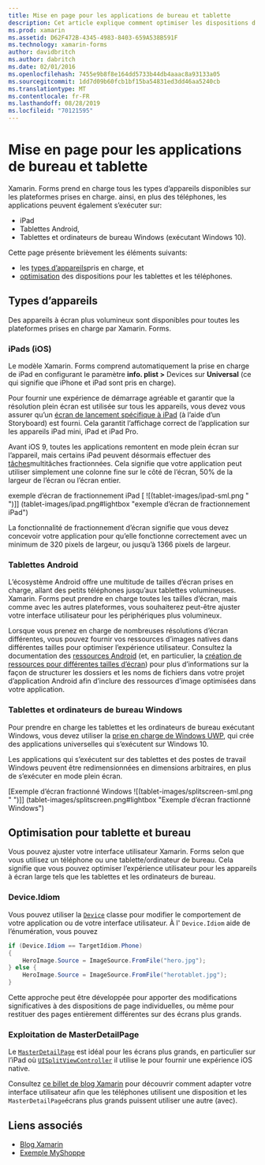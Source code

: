 ```yaml
---
title: Mise en page pour les applications de bureau et tablette
description: Cet article explique comment optimiser les dispositions d’application Xamarin. Forms pour les tablettes, par opposition aux téléphones.
ms.prod: xamarin
ms.assetid: D62F472B-4345-4983-8403-659A538B591F
ms.technology: xamarin-forms
author: davidbritch
ms.author: dabritch
ms.date: 02/01/2016
ms.openlocfilehash: 7455e9b8f8e164dd5733b44db4aaac8a93133a05
ms.sourcegitcommit: 1dd7d09b60fcb1bf15ba54831ed3dd46aa5240cb
ms.translationtype: MT
ms.contentlocale: fr-FR
ms.lasthandoff: 08/28/2019
ms.locfileid: "70121595"
---
```

# <a name="layout-for-tablet-and-desktop-apps"></a>Mise en page pour les applications de bureau et tablette

Xamarin. Forms prend en charge tous les types d’appareils disponibles sur les plateformes prises en charge. ainsi, en plus des téléphones, les applications peuvent également s’exécuter sur:

- iPad
- Tablettes Android,
- Tablettes et ordinateurs de bureau Windows (exécutant Windows 10).

Cette page présente brièvement les éléments suivants:

- les [types d’appareils](#Device_Types)pris en charge, et
- [optimisation](#optimize) des dispositions pour les tablettes et les téléphones.

<a name="Device_Types" />

## <a name="device-types"></a>Types d’appareils

Des appareils à écran plus volumineux sont disponibles pour toutes les plateformes prises en charge par Xamarin. Forms.

### <a name="ipads-ios"></a>iPads (iOS)

Le modèle Xamarin. Forms comprend automatiquement la prise en charge de iPad en configurant le paramètre **info. plist >** Devices sur **Universal** (ce qui signifie que iPhone et iPad sont pris en charge).

Pour fournir une expérience de démarrage agréable et garantir que la résolution plein écran est utilisée sur tous les appareils, vous devez vous assurer qu’un [écran de lancement spécifique à iPad](~/ios/app-fundamentals/images-icons/launch-screens.md) (à l’aide d’un Storyboard) est fourni. Cela garantit l’affichage correct de l’application sur les appareils iPad mini, iPad et iPad Pro.

Avant iOS 9, toutes les applications remontent en mode plein écran sur l’appareil, mais certains iPad peuvent désormais effectuer des [tâches](~/ios/platform/multitasking.md)multitâches fractionnées.
Cela signifie que votre application peut utiliser simplement une colonne fine sur le côté de l’écran, 50% de la largeur de l’écran ou l’écran entier.

exemple d’écran de fractionnement iPad [ ![(tablet-images/ipad-sml.png " ")]] (tablet-images/ipad.png#lightbox "exemple d’écran de fractionnement iPad")

La fonctionnalité de fractionnement d’écran signifie que vous devez concevoir votre application pour qu’elle fonctionne correctement avec un minimum de 320 pixels de largeur, ou jusqu’à 1366 pixels de largeur.

### <a name="android-tablets"></a>Tablettes Android

L’écosystème Android offre une multitude de tailles d’écran prises en charge, allant des petits téléphones jusqu’aux tablettes volumineuses. Xamarin. Forms peut prendre en charge toutes les tailles d’écran, mais comme avec les autres plateformes, vous souhaiterez peut-être ajuster votre interface utilisateur pour les périphériques plus volumineux.

Lorsque vous prenez en charge de nombreuses résolutions d’écran différentes, vous pouvez fournir vos ressources d’images natives dans différentes tailles pour optimiser l’expérience utilisateur.
Consultez la documentation des [ressources Android](~/android/app-fundamentals/resources-in-android/index.md) (et, en particulier, la [création de ressources pour différentes tailles d’écran](~/android/app-fundamentals/resources-in-android/resources-for-varying-screens.md)) pour plus d’informations sur la façon de structurer les dossiers et les noms de fichiers dans votre projet d’application Android afin d’inclure des ressources d’image optimisées dans votre application.

### <a name="windows-tablets-and-desktops"></a>Tablettes et ordinateurs de bureau Windows

Pour prendre en charge les tablettes et les ordinateurs de bureau exécutant Windows, vous devez utiliser la [prise en charge de Windows UWP](~/xamarin-forms/platform/windows/installation/index.md), qui crée des applications universelles qui s’exécutent sur Windows 10.

Les applications qui s’exécutent sur des tablettes et des postes de travail Windows peuvent être redimensionnées en dimensions arbitraires, en plus de s’exécuter en mode plein écran.

[Exemple d’écran fractionné Windows ![(tablet-images/splitscreen-sml.png " ")]] (tablet-images/splitscreen.png#lightbox "Exemple d’écran fractionné Windows")


<a name="optimize" />

## <a name="optimizing-for-tablet-and-desktop"></a>Optimisation pour tablette et bureau

Vous pouvez ajuster votre interface utilisateur Xamarin. Forms selon que vous utilisez un téléphone ou une tablette/ordinateur de bureau. Cela signifie que vous pouvez optimiser l’expérience utilisateur pour les appareils à écran large tels que les tablettes et les ordinateurs de bureau.


### <a name="deviceidiom"></a>Device.Idiom

Vous pouvez utiliser la [`Device`](~/xamarin-forms/platform/device.md) classe pour modifier le comportement de votre application ou de votre interface utilisateur. À l' `Device.Idiom` aide de l’énumération, vous pouvez

```csharp
if (Device.Idiom == TargetIdiom.Phone)
{
    HeroImage.Source = ImageSource.FromFile("hero.jpg");
} else {
    HeroImage.Source = ImageSource.FromFile("herotablet.jpg");
}
```

Cette approche peut être développée pour apporter des modifications significatives à des dispositions de page individuelles, ou même pour restituer des pages entièrement différentes sur des écrans plus grands.

### <a name="leveraging-masterdetailpage"></a>Exploitation de MasterDetailPage

Le [`MasterDetailPage`](xref:Xamarin.Forms.MasterDetailPage) est idéal pour les écrans plus grands, en particulier sur l’iPad où [`UISplitViewController`](xref:UIKit.UISplitViewController) il utilise le pour fournir une expérience iOS native.

Consultez [ce billet de blog Xamarin](https://blog.xamarin.com/bringing-xamarin-forms-apps-to-tablets/) pour découvrir comment adapter votre interface utilisateur afin que les téléphones utilisent une disposition et les `MasterDetailPage`écrans plus grands puissent utiliser une autre (avec).



## <a name="related-links"></a>Liens associés

- [Blog Xamarin](https://blog.xamarin.com/bringing-xamarin-forms-apps-to-tablets/)
- [Exemple MyShoppe](https://github.com/jamesmontemagno/myshoppe)

